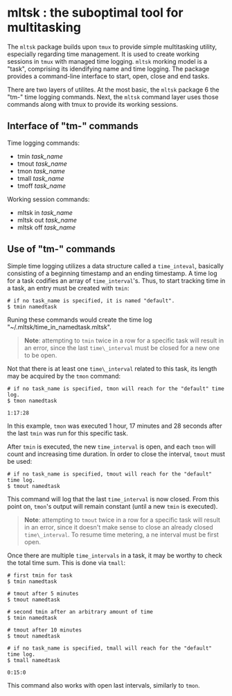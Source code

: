 # mltsk : the suboptimal tool for multitasking
The `mltsk` package builds upon `tmux` to provide simple multitasking utility, especially regarding time management. It is used to create working sessions in `tmux` with managed time logging. `mltsk` morking model is a "task", comprising its idendifying name and time logging. The package provides a command-line interface to start, open, close and end tasks.

There are two layers of utilites. At the most basic, the `mltsk` package 6 the "tm-" time logging commands. Next, the `mltsk` command layer uses those commands along with tmux to provide its working sessions.

## Interface of "tm-" commands
Time logging commands:
- tmin *task_name*
- tmout *task_name*
- tmon *task_name*
- tmall *task_name*
- tmoff *task_name*

Working session commands:
- mltsk in *task_name*
- mltsk out *task_name*
- mltsk off *task_name*

## Use of "tm-" commands
Simple time logging utilizes a data structure called a `time_inteval`, basically consisting of a beginning timestamp and an ending timestamp. A time log for a task codifies an array of `time_interval`'s.
Thus, to start tracking time in a task, an entry must be created with `tmin`:

```
# if no task_name is specified, it is named "default".
$ tmin namedtask
```
Runing these commands would create the time log "~/.mltsk/time\_in\_namedtask.mltsk". 

> **Note**: attempting to `tmin` twice in a row for a specific task will result in an error, since the last `time\_interval` must be closed for a new one to be open.

Not that there is at least one `time\_interval` related to this task, its length may be acquired by the `tmon` command:

```
# if no task_name is specified, tmon will reach for the "default" time log.
$ tmon namedtask

1:17:28
```
In this example, `tmon` was executed 1 hour, 17 minutes and 28 seconds after the last `tmin` was run for this specific task. 

After `tmin` is executed, the new `time_interval` is open, and each `tmon` will count and increasing time duration. In order to close the interval, `tmout` must be used:

```
# if no task_name is specified, tmout will reach for the "default" time log.
$ tmout namedtask
```
This command will log that the last `time_interval` is now closed. From this point on, `tmon`'s output will remain constant (until a new `tmin` is executed).

> **Note**: attempting to `tmout` twice in a row for a specific task will result in an error, since it doesn't make sense to close an already closed `time\_interval`. To resume time metering, a ne interval must be first open.

Once there are multiple `time_intervals` in a task, it may be worthy to check the total time sum. This is done via `tmall`:

```
# first tmin for task
$ tmin namedtask

# tmout after 5 minutes
$ tmout namedtask

# second tmin after an arbitrary amount of time
$ tmin namedtask

# tmout after 10 minutes
$ tmout namedtask

# if no task_name is specified, tmall will reach for the "default" time log.
$ tmall namedtask

0:15:0
```
This command also works with open last intervals, similarly to `tmon`.
